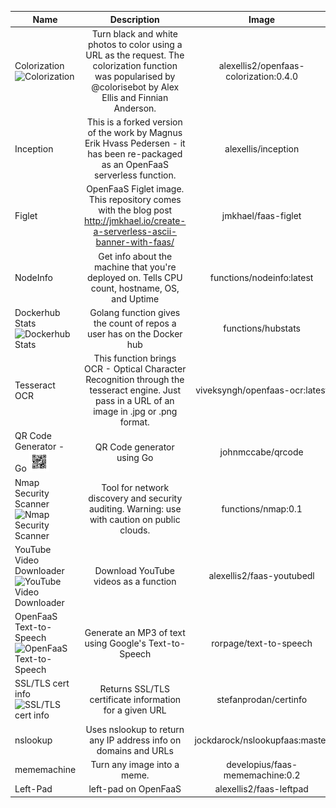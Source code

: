 | Name | Description | Image | Repository |
| --- |:---:|:---:| ---:|
| Colorization <img src="https://pbs.twimg.com/profile_images/927538119901175814/4uhYwTyC_400x400.jpg" title="Colorization" height="32"> | Turn black and white photos to color using a URL as the request. The colorization function was popularised by @colorisebot by Alex Ellis and Finnian Anderson. | alexellis2/openfaas-colorization:0.4.0 | [Repository](https://github.com/alexellis/repaint-the-past) |
| Inception  | This is a forked version of the work by Magnus Erik Hvass Pedersen - it has been re-packaged as an OpenFaaS serverless function. | alexellis/inception | [Repository](https://github.com/faas-and-furious/inception-function) |
| Figlet  | OpenFaaS Figlet image. This repository comes with the blog post http://jmkhael.io/create-a-serverless-ascii-banner-with-faas/ | jmkhael/faas-figlet | [Repository](https://github.com/jmkhael/faas-figlet) |
| NodeInfo  | Get info about the machine that you're deployed on. Tells CPU count, hostname, OS, and Uptime | functions/nodeinfo:latest | [Repository](https://github.com/openfaas/faas/tree/master/sample-functions/NodeInfo) |
| Dockerhub Stats <img src="https://raw.githubusercontent.com/docker-library/docs/b449be7df57e9ed9086bb5821bfb5d6cdc5d67a4/docker-dev/logo.png" title="Dockerhub Stats" height="32"> | Golang function gives the count of repos a user has on the Docker hub | functions/hubstats | [Repository](https://github.com/openfaas/faas) |
| Tesseract OCR  | This function brings OCR - Optical Character Recognition through the tesseract engine. Just pass in a URL of an image in .jpg or .png format. | viveksyngh/openfaas-ocr:latest | [Repository](https://github.com/viveksyngh/openfaas-ocr) |
| QR Code Generator - Go <img src="https://raw.githubusercontent.com/faas-and-furious/qrcode/master/images/qrcode.png" title="QR Code Generator - Go" height="32"> | QR Code generator using Go | johnmccabe/qrcode | [Repository](https://github.com/faas-and-furious/qrcode) |
| Nmap Security Scanner <img src="https://nmap.org/images/nmap-logo-256x256.png" title="Nmap Security Scanner" height="32"> | Tool for network discovery and security auditing. Warning: use with caution on public clouds. | functions/nmap:0.1 | [Repository](https://github.com/openfaas/faas/tree/master/sample-functions/Nmap) |
| YouTube Video Downloader <img src="https://www.youtube.com/yt/about/media/images/brand-resources/icons/YouTube_icon_full-color.svg" title="YouTube Video Downloader" height="32"> | Download YouTube videos as a function | alexellis2/faas-youtubedl | [Repository](https://github.com/faas-and-furious/youtube-dl) |
| OpenFaaS Text-to-Speech <img src="https://ssl.gstatic.com/translate/community/backgrounds/globe.png" title="OpenFaaS Text-to-Speech" height="32"> | Generate an MP3 of text using Google's Text-to-Speech | rorpage/text-to-speech | [Repository](https://github.com/rorpage/openfaas-text-to-speech) |
| SSL/TLS cert info <img src="https://raw.githubusercontent.com/stefanprodan/openfaas-certinfo/master/logo.png" title="SSL/TLS cert info" height="32"> | Returns SSL/TLS certificate information for a given URL | stefanprodan/certinfo | [Repository](https://github.com/stefanprodan/openfaas-certinfo) |
| nslookup  | Uses nslookup to return any IP address info on domains and URLs | jockdarock/nslookupfaas:master | [Repository](https://github.com/jockdarock/nslookup_faas) |
| mememachine  | Turn any image into a meme. | developius/faas-mememachine:0.2 | [Repository](https://github.com/developius/openfaas-mememachine) |
| Left-Pad  | left-pad on OpenFaaS | alexellis2/faas-leftpad | [Repository](https://github.com/faas-and-furious/faas-leftpad) |

